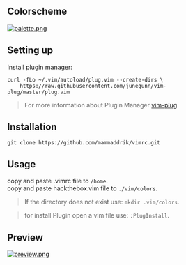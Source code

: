 ## Colorscheme
[![palette.png](https://i.postimg.cc/jSstFyRp/palette.png)](https://github.com/mammaddrik/vimrc)
## Setting up
Install plugin manager:
```
curl -fLo ~/.vim/autoload/plug.vim --create-dirs \
    https://raw.githubusercontent.com/junegunn/vim-plug/master/plug.vim
```
> For more information about Plugin Manager [vim-plug](https://github.com/junegunn/vim-plug).

## Installation
```
git clone https://github.com/mammaddrik/vimrc.git
```

## Usage
copy and paste .vimrc file to `/home`.<br>
copy and paste hackthebox.vim file to `./vim/colors`.
> If the directory does not exist use: `mkdir .vim/colors`.

> for install Plugin open a vim file use: `:PlugInstall`.

## Preview
[![preview.png](https://i.postimg.cc/02v6dtBx/preview.png)](https://github.com/mammaddrik/vimrc)
